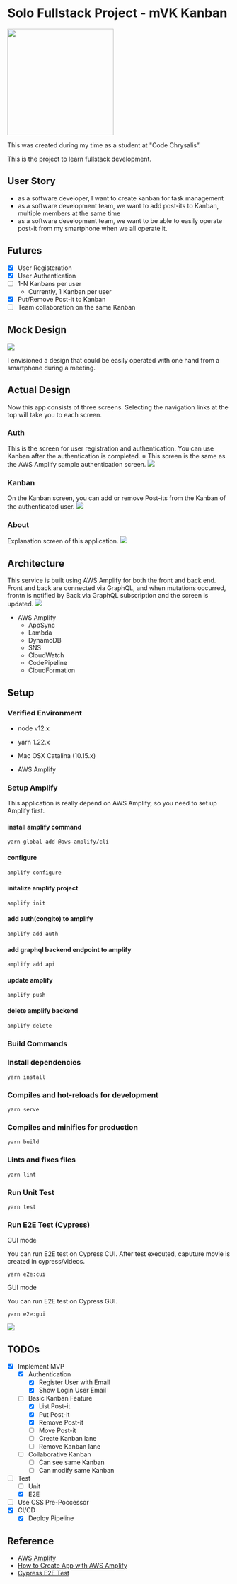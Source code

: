 # Solo Fullstack Project - mVK Kanban

<img src="./logo.png" width=240px/>

This was created during my time as a student at "Code Chrysalis”.

This is the project to learn fullstack development.

## User Story
- as a software developer, I want to create kanban for task management
- as a software development team, we want to add post-its to Kanban, multiple members at the same time
- as a software development team, we want to be able to easily operate post-it from my smartphone when we all operate it.

## Futures

- [x] User Registeration
- [x] User Authentication
- [ ] 1-N Kanbans per user
    - Currently, 1 Kanban per user
- [x] Put/Remove Post-it to Kanban
- [ ] Team collaboration on the same Kanban

## Mock Design
![](./MVP-mock.jpg)

I envisioned a design that could be easily operated with one hand from a smartphone during a meeting.

## Actual Design
Now this app consists of three screens. Selecting the navigation links at the top will take you to each screen.

### Auth
This is the screen for user registration and authentication. You can use Kanban after the authentication is completed.
※ This screen is the same as the AWS Amplify sample authentication screen.
![](./auth.png)

### Kanban
On the Kanban screen, you can add or remove Post-its from the Kanban of the authenticated user.
![](./screen.png)

### About
Explanation screen of this application.
![](./about.png)

## Architecture
This service is built using AWS Amplify for both the front and back end. Front and back are connected via GraphQL, and when mutations occurred, frontn is notified by Back via GraphQL subscription and the screen is updated.
![](./architecture.png)

- AWS Amplify
    - AppSync
    - Lambda
    - DynamoDB
    - SNS
    - CloudWatch
    - CodePipeline
    - CloudFormation

## Setup

### Verified Environment
- node v12.x
- yarn 1.22.x

- Mac OSX Catalina (10.15.x)
- AWS Amplify

### Setup Amplify

This application is really depend on AWS Amplify, so you need to set up Amplify first.

#### install amplify command

```
yarn global add @aws-amplify/cli
```

#### configure

```
amplify configure
```

#### initalize amplify project

```
amplify init
```

#### add auth(congito) to amplify

```
amplify add auth
```

#### add graphql backend endpoint to amplify

```
amplify add api
```

#### update amplify

```
amplify push
```

#### delete amplify backend
```
amplify delete
```

### Build Commands

### Install dependencies
```
yarn install
```

### Compiles and hot-reloads for development
```
yarn serve
```

### Compiles and minifies for production
```
yarn build
```

### Lints and fixes files
```
yarn lint
```

### Run Unit Test
```
yarn test
```

### Run E2E Test (Cypress)

CUI mode

You can run E2E test on Cypress CUI. After test executed, caputure movie is created in cypress/videos.

```
yarn e2e:cui
```

GUI mode

You can run E2E test on Cypress GUI.

```
yarn e2e:gui
```

![](./cypress.png)

## TODOs
- [x] Implement MVP
    - [x] Authentication
        - [x] Register User with Email
        - [x] Show Login User Email
    - [ ] Basic Kanban Feature
        - [x] List Post-it
        - [x] Put Post-it
        - [x] Remove Post-it
        - [ ] Move Post-it
        - [ ] Create Kanban lane
        - [ ] Remove Kanban lane
    - [ ] Collaborative Kanban
        - [ ] Can see same Kanban
        - [ ] Can modify same Kanban
- [ ] Test
    - [ ] Unit
    - [x] E2E
- [ ] Use CSS Pre-Poccessor
- [x] CI/CD
    - [x] Deploy Pipeline

## Reference
- [AWS Amplify](https://docs.amplify.aws/)
- [How to Create App with AWS Amplify](https://aws.amazon.com/jp/builders-flash/202008/amplify-crud-app/)
- [Cypress E2E Test](https://www.cypress.io/)
